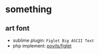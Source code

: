 # something


## art font

- sublime plugin: `Figlet Big ASCII Text`
- php implement: [povils/figlet](https://github.com/povils/figlet)
